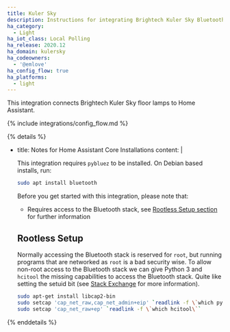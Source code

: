 ```yaml
---
title: Kuler Sky
description: Instructions for integrating Brightech Kuler Sky Bluetooth floor lamps with Home Assistant.
ha_category:
  - Light
ha_iot_class: Local Polling
ha_release: 2020.12
ha_domain: kulersky
ha_codeowners:
  - '@emlove'
ha_config_flow: true
ha_platforms:
  - light
---
```


This integration connects Brightech Kuler Sky floor lamps to Home Assistant.

{% include integrations/config_flow.md %}

{% details %}

- title: Notes for Home Assistant Core Installations
  content: |

    This integration requires `pybluez` to be installed. On Debian based installs, run:

    ```bash
    sudo apt install bluetooth
    ```

    Before you get started with this integration, please note that:

    - Requires access to the Bluetooth stack, see [Rootless Setup section](#rootless-setup) for further information

    ## Rootless Setup

    Normally accessing the Bluetooth stack is reserved for `root`, but running programs that are networked as `root` is a bad security wise. To allow non-root access to the Bluetooth stack we can give Python 3 and `hcitool` the missing capabilities to access the Bluetooth stack. Quite like setting the setuid bit (see [Stack Exchange](https://unix.stackexchange.com/questions/96106/bluetooth-le-scan-as-non-root) for more information).

    ```bash
    sudo apt-get install libcap2-bin
    sudo setcap 'cap_net_raw,cap_net_admin+eip' `readlink -f \`which python3\``
    sudo setcap 'cap_net_raw+ep' `readlink -f \`which hcitool\``
    ```

{% enddetails %}
